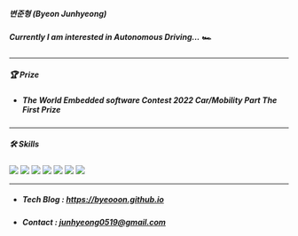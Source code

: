 ##### 변준형 (Byeon Junhyeong)


##### Currently I am interested in Autonomous Driving... 🏎️

---

##### 🏆 Prize

* ##### The World Embedded software Contest 2022 Car/Mobility Part The First Prize

---

##### 🛠️ Skills

<img src="https://img.shields.io/badge/Python-3776AB?style=plastic&logo=Python&logoColor=white"/>
<img src="https://img.shields.io/badge/C++-00599C?style=plastic&logo=c%2B%2B&logoColor=white"/>
<img src="https://img.shields.io/badge/PyTorch-EE4C2C?style=plastic&logo=Pytorch&logoColor=white"/>
<img src="https://img.shields.io/badge/TensorFlow-FF6F00?style=plastic&logo=TensorFlow&logoColor=white"/>
<img src="https://img.shields.io/badge/YOLO-5C3EE8?style=plastic&logo=YOLO&logoColor=white"/>
<img src="https://img.shields.io/badge/OpenCV-00FFFF?style=plastic&logo=OpenCV&logoColor=white"/>
<img src="https://img.shields.io/badge/ROS-22314E?style=plastic&logo=ROS&logoColor=white"/>




---
* ##### Tech Blog : https://byeooon.github.io

* ##### Contact : junhyeong0519@gmail.com
